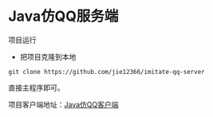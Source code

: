 # Java仿QQ服务端

项目运行
 - 把项目克隆到本地
```
git clone https://github.com/jie12366/imitate-qq-server
```
直接主程序即可。

项目客户端地址：[Java仿QQ客户端](https://github.com/jie12366/imitate-qq)

